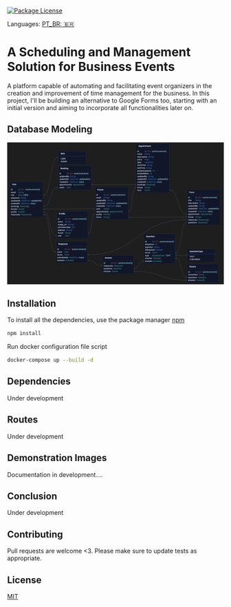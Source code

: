 <a href="https://www.npmjs.com/~nestjscore" target="_blank"><img src="https://img.shields.io/npm/l/@nestjs/core.svg" alt="Package License" /></a>

Languages: <a href="/README_PT.md" target="_blank">PT_BR: 🇧🇷</a>

# A Scheduling and Management Solution for Business Events

A platform capable of automating and facilitating event organizers in the creation and improvement of time management for the business.
In this project, I'll be building an alternative to Google Forms too, starting with an initial version and aiming to incorporate all functionalities later on.

## Database Modeling

<a target="_blank"><img src="/assets/database_relations_v2.png" alt="Database modeling" /></a>

## Installation

To install all the dependencies, use the package manager [npm](https://www.npmjs.com/)

```bash
npm install
```

Run docker configuration file script

```bash
docker-compose up --build -d
```

## Dependencies

Under development

## Routes

Under development

## Demonstration Images

Documentation in development....

## Conclusion

Under development

## Contributing

Pull requests are welcome <3. Please make sure to update tests as appropriate.

## License

[MIT](https://choosealicense.com/licenses/mit/)
